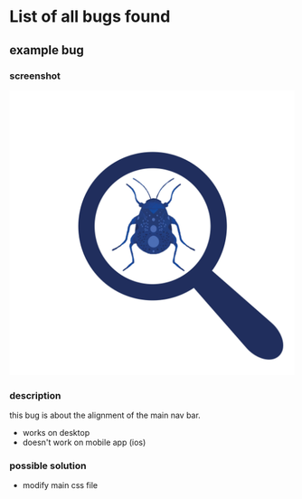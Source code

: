 # List of all bugs found
## example bug
### screenshot
![alt text](pics/example.jpg)
### description
this bug is about the alignment of the main nav bar. 
- works on desktop
- doesn't work on mobile app (ios)
### possible solution
- modify main css file